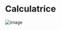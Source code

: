 # Calculatrice

![image](https://user-images.githubusercontent.com/104933009/167289746-e3005c59-e4db-4d0e-9668-aff8d4c71363.png)
